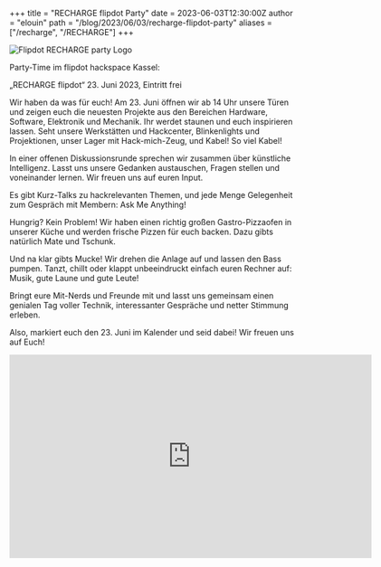+++
title = "RECHARGE flipdot Party"
date = 2023-06-03T12:30:00Z
author = "elouin"
path = "/blog/2023/06/03/recharge-flipdot-party"
aliases = ["/recharge", "/RECHARGE"]
+++

![Flipdot RECHARGE party Logo](/media/2023-06-03-recharge-flipdot-party.gif)

Party-Time im flipdot hackspace Kassel:

„RECHARGE flipdot“ 23. Juni 2023, Eintritt frei

Wir haben da was für euch! Am 23. Juni öffnen wir ab 14 Uhr unsere Türen und zeigen euch die neuesten Projekte aus den Bereichen Hardware, Software, Elektronik und Mechanik. Ihr werdet staunen und euch inspirieren lassen. Seht unsere Werkstätten und Hackcenter, Blinkenlights und Projektionen, unser Lager mit Hack-mich-Zeug, und Kabel! So viel Kabel!

In einer offenen Diskussionsrunde sprechen wir zusammen über künstliche Intelligenz. Lasst uns unsere Gedanken austauschen, Fragen stellen und voneinander lernen. Wir freuen uns auf euren Input.

Es gibt Kurz-Talks zu hackrelevanten Themen, und jede Menge Gelegenheit zum Gespräch mit Membern: Ask Me Anything!

Hungrig? Kein Problem! Wir haben einen richtig großen Gastro-Pizzaofen in unserer Küche und werden frische Pizzen für euch backen. Dazu gibts natürlich Mate und Tschunk.

Und na klar gibts Mucke! Wir drehen die Anlage auf und lassen den Bass pumpen. Tanzt, chillt oder klappt unbeeindruckt einfach euren Rechner auf: Musik, gute Laune und gute Leute!

Bringt eure Mit-Nerds und Freunde mit und lasst uns gemeinsam einen genialen Tag voller Technik, interessanter Gespräche und netter Stimmung erleben.

Also, markiert euch den 23. Juni im Kalender und seid dabei! Wir freuen uns auf Euch!

<iframe src="https://player.vimeo.com/video/214990700?h=e94e12f0f0" width="640" height="360" frameborder="0" allow="autoplay; fullscreen; picture-in-picture" allowfullscreen></iframe>

